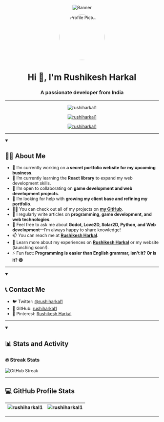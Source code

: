 
<!-- Github Banner -->
<p align="center">
  <img src="https://pbs.twimg.com/media/GWvX1mWa8AUMzbT?format=png&name=large" alt="Banner" />
</p>

<!-- Profile Picture -->
<p align="center">
	<a href="https://github.com/rushiharkal1">
		  <img src="https://avatars.githubusercontent.com/u/171824289?v=4" alt="Profile Picture" width="150" height="150" style="border-radius:50%;" />
	</a>
</p>

<h1 align="center">Hi 👋, I'm Rushikesh Harkal</h1>
<h3 align="center">A passionate developer from India</h3>

---

<p align="center">
  <img src="https://komarev.com/ghpvc/?username=rushiharkal1&label=Profile%20views&color=0e75b6&style=flat" alt="rushiharkal1" />
</p>

<p align="center">
  <a href="https://github.com/ryo-ma/github-profile-trophy"><img src="https://github-profile-trophy.vercel.app/?username=rushiharkal1&theme=onedark" alt="rushiharkal1" /></a>
</p>  

<p align="center">
  <a href="https://twitter.com/rushiharkal1" target="blank"><img src="https://img.shields.io/twitter/follow/rushiharkal1?logo=twitter&style=for-the-badge" alt="rushiharkal1" /></a>  
</p>

---

<details open> 
  <summary><h2>👨‍💻 About Me</h2></summary>

  <ul>
    <li>🔭 I’m currently working on <strong>a secret portfolio website for my upcoming business</strong>.</li>
    <li>🌱 I’m currently learning the <strong>React library</strong> to expand my web development skills.</li>
    <li>👯 I’m open to collaborating on <strong>game development and web development projects</strong>.</li>
    <li>🤝 I’m looking for help with <strong>growing my client base and refining my portfolio</strong>.</li>
    <li>👨‍💻 You can check out all of my projects on <a href="https://github.com/rushiharkal1"><strong>my GitHub</strong></a>.</li>
    <li>📝 I regularly write articles on <strong>programming, game development, and web technologies</strong>.</li>
    <li>💬 Feel free to ask me about <strong>Godot, Love2D, Solar2D, Python, and Web development</strong>—I’m always happy to share knowledge!</li>
    <li>📫 You can reach me at <a href="https://twitter.com/rushiharkal1"><strong>Rushikesh Harkal</strong></a>.</li>
    <li>📄 Learn more about my experiences on <a href="https://twitter.com/rushiharkal1"><strong>Rushikesh Harkal</strong></a> or my website (launching soon!).</li>
    <li>⚡ Fun fact: <strong>Programming is easier than English grammar, isn't it? Or is it? 😄</strong></li>
  </ul>
</details>

---

<details open>
  <summary><h2>📞 Contact Me</h2></summary>
  <ul>
    <li>🐦 Twitter: <a href="https://twitter.com/rushiharkal1">@rushiharkal1</a></li>
    <li>📱 GitHub: <a href="https://github.com/rushiharkal1">rushiharkal1</a></li>
    <li>📍 Pinterest: <a href="https://www.pinterest.com/rushiharkal1/">Rushikesh Harkal</a></li>
  </ul>
</details>

---

<details open>
<summary><h2>📊 Stats and Activity</h2></summary>

<h3>🔥 Streak Stats</h3>
	
<p>
	<img src="https://github-readme-streak-stats-ecru.vercel.app?user=rushiharkal1&theme=transparent&card_width=500&card_height=200&stroke=FF5B5B&dates=00CBA4&ring=EB5454" alt="GitHub Streak" />
</p>
</details>

---

<summary><h2>💻 GitHub Profile Stats</h2></summary>

| <img align="center" src="https://github-readme-stats.vercel.app/api?username=rushiharkal1&show_icons=true&locale=en&theme=transparent" alt="rushiharkal1" /> | <img align="center" src="https://github-readme-stats.vercel.app/api/top-langs?username=rushiharkal1&show_icons=true&locale=en&layout=compact&theme=transparent" alt="rushiharkal1" /> |
| ------------------------------------------------------------------------------------------------------------------------------------------------------------ | ------------------------------------------------------------------------------------------------------------------------------------------------------------------------------------- |

---

